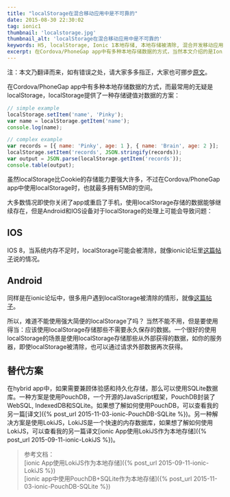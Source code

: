```yaml
---
title: "localStorage在混合移动应用中是不可靠的"
date: 2015-08-30 22:30:02
tag: ionic1
thumbnail: 'localstorage.jpg'
thumbnail_alt: 'localStorage在混合移动应用中是不可靠的'
keywords: H5, localStorage, Ionic 1本地存储, 本地存储被清除, 混合开发移动应用
excerpt: 在Cordova/PhoneGap app中有多种本地存储数据的方式，当然本文介绍的是Ionic 1应用了，而最常用的无疑是localStorage，localStorage提供了一种存储键值对数据的方案，并且存储容量扩充到了5M，可以满足很多存储需求了。在H5中，对localStorage的定义是除非手动删除，否则永久存在，但是在混合移动应用中真的是这样吗？答案是否定的，localStorage在移动设备可能因为内存不足等原因被清除。
---
```

[original-doc]: http://gonehybrid.com/dont-assume-localstorage-will-always-work-in-your-hybrid-app/
注：本文乃翻译而来，如有错误之处，请大家多多指正，大家也可挪步[原文][original-doc]。

在Cordova/PhoneGap app中有多种本地存储数据的方式，而最常用的无疑是localStorage，localStorage提供了一种存储键值对数据的方案：

~~~ javascript
// simple example
localStorage.setItem('name', 'Pinky');
var name = localStorage.getItem('name');
console.log(name);

// complex example
var records = [{ name: 'Pinky', age: 1 }, { name: 'Brain', age: 2 }];
localStorage.setItem('records', JSON.stringify(records));
var output = JSON.parse(localStorage.getItem('records'));
console.table(output);
~~~

虽然localStorage比Cookie的存储能力要强大许多，不过在Cordova/PhoneGap app中使用localStorage时，也就最多拥有5MB的空间。

大多数情况即使你关闭了app或重启了手机，使用localStorage存储的数据能够继续存在，但是Android和IOS设备对于localStorage的处理上可能会导致问题：

## IOS

IOS 8，当系统内存不足时，localStorage可能会被清除，就像ionic论坛里[这篇帖子](http://forum.ionicframework.com/t/ios-localstorage-persistence/20004/11)说的情况。

## Android

同样是在ionic论坛中，很多用户遇到localStorage被清除的情形，就像[这篇帖子](http://forum.ionicframework.com/t/localstorage-is-it-cleared-after-app-restarts-periodically-in-ios/21819/9)。

所以，难道不能使用强大简便的localStorage了吗？
当然不能不用，但是要使用得当：应该使用localStorage存储那些不需要永久保存的数据。一个很好的使用localStorage的场景是使用localStorage存储那些从外部获得的数据，如你的服务器，即使localStorage被清除，也可以通过请求外部数据再次获得。

## 替代方案

在hybrid app中，如果需要兼顾体验感和持久化存储，那么可以使用SQLite数据库。一种方案是使用PouchDB，一个开源的JavaScript框架，PouchDB封装了WebSQL, IndexedDB和SQLite。如果想了解如何使用PouchDB，可以查看我的另一篇[译文]({% post_url 2015-11-03-ionic-PouchDB-SQLite %})。另一种解决方案是使用LokiJS，LokiJS是一个快速的内存数据库，如果想了解如何使用LokiJS，可以查看我的另一篇译文[ionic App使用LokiJS作为本地存储]({% post_url 2015-09-11-ionic-LokiJS %})。

> 参考文档：<br>
> [ionic App使用LokiJS作为本地存储]({% post_url 2015-09-11-ionic-LokiJS %})<br>
> [ionic app中使用PouchDB+SQLite作为本地存储]({% post_url 2015-11-03-ionic-PouchDB-SQLite %})